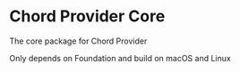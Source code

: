 #  Chord Provider Core

The core package for Chord Provider

Only depends on Foundation and build on macOS and Linux
